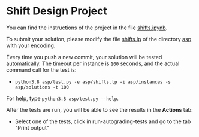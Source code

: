 # Shift Design Project

You can find the instructions of the project in the file [shifts.ipynb](shifts.ipynb).

To submit your solution, please modify the file [shifts.lp](asp/shifts.lp) of the directory [asp](asp) with your encoding.

Every time you push a new commit, your solution will be tested automatically.
The timeout per instance is `100` seconds, and
the actual command call for the test is:
* ``python3.8 asp/test.py -e asp/shifts.lp -i asp/instances -s asp/solutions -t 100``

For help, type `python3.8 asp/test.py --help`.

After the tests are run, you will be able to see the results in the **Actions** tab:
* Select one of the tests, click in run-autograding-tests and go to the tab "Print output"
